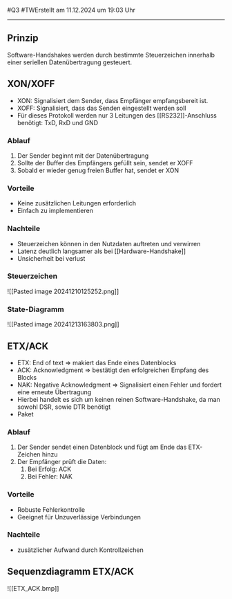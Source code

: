 #Q3 #TWErstellt am 11.12.2024 um 19:03 Uhr

---
## Prinzip
Software-Handshakes werden durch bestimmte Steuerzeichen innerhalb einer seriellen Datenübertragung gesteuert.

## XON/XOFF
- XON: Signalisiert dem Sender, dass Empfänger empfangsbereit ist.
- XOFF: Signalisiert, dass das Senden eingestellt werden soll
- Für dieses Protokoll werden nur 3 Leitungen des [[RS232]]-Anschluss benötigt: TxD, RxD und GND

### Ablauf
1. Der Sender beginnt mit der Datenübertragung
2. Sollte der Buffer des Empfängers gefüllt sein, sendet er XOFF
3. Sobald er wieder genug freien Buffer hat, sendet er XON

### Vorteile
- Keine zusätzlichen Leitungen erforderlich
- Einfach zu implementieren
### Nachteile
- Steuerzeichen können in den Nutzdaten auftreten und verwirren
- Latenz deutlich langsamer als bei [[Hardware-Handshake]]
- Unsicherheit bei verlust
### Steuerzeichen
![[Pasted image 20241210125252.png]]
### State-Diagramm
![[Pasted image 20241213163803.png]]



## ETX/ACK
- ETX: End of text => makiert das Ende eines Datenblocks
- ACK: Acknowledgment => bestätigt den erfolgreichen Empfang des Blocks
- NAK: Negative Acknowledgment => Signalisiert einen Fehler und fordert eine erneute Übertragung
- Hierbei handelt es sich um keinen reinen Software-Handshake, da man sowohl DSR, sowie DTR benötigt
- Paket

### Ablauf
1. Der Sender sendet einen Datenblock und fügt am Ende das ETX-Zeichen hinzu
2. Der Empfänger prüft die Daten:
	1. Bei Erfolg: ACK
	2. Bei Fehler: NAK

### Vorteile 
- Robuste Fehlerkontrolle
- Geeignet für Unzuverlässige Verbindungen

### Nachteile 
- zusätzlicher Aufwand durch Kontrollzeichen

## Sequenzdiagramm ETX/ACK
![[ETX_ACK.bmp]]